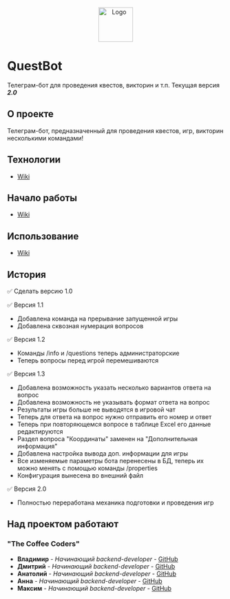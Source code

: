 <br/>
<p style="text-align: center;">
  <a href="https://github.com/ezuykow/QuestBot">
    <img src="https://github.com/ezuykow/QuestBot/blob/master/src/main/resources/pictures/logo.png?raw=true" alt="Logo" width="80" height="80">
  </a>

# QuestBot

Телеграм-бот для проведения квестов, викторин и т.п. Текущая версия ***2.0***

## О проекте

Телеграм-бот, предназначенный для проведения квестов, игр, викторин несколькими командами!

## Технологии

* [Wiki](https://github.com/ezuykow/QuestBot/wiki/%D0%98%D1%81%D0%BF%D0%BE%D0%BB%D1%8C%D0%B7%D1%83%D0%B5%D0%BC%D1%8B%D0%B5-%D1%82%D0%B5%D1%85%D0%BD%D0%BE%D0%BB%D0%BE%D0%B3%D0%B8%D0%B8)

## Начало работы
* [Wiki](https://github.com/ezuykow/QuestBot/wiki/%D0%9D%D0%B0%D1%87%D0%B0%D0%BB%D0%BE-%D1%80%D0%B0%D0%B1%D0%BE%D1%82%D1%8B)

## Использование

* [Wiki](https://github.com/ezuykow/QuestBot/wiki/%D0%98%D1%81%D0%BF%D0%BE%D0%BB%D1%8C%D0%B7%D0%BE%D0%B2%D0%B0%D0%BD%D0%B8%D0%B5)

## История

:white_check_mark: Сделать версию 1.0

:white_check_mark: Версия 1.1
* Добавлена команда на прерывание запущенной игры
* Добавлена сквозная нумерация вопросов

:white_check_mark: Версия 1.2
* Команды /info и /questions теперь администраторские
* Теперь вопросы перед игрой перемешиваются
  
:white_check_mark: Версия 1.3
* Добавлена возможность указать несколько вариантов ответа на вопрос
* Добавлена возможность не указывать формат ответа на вопрос
* Результаты игры больше не выводятся в игровой чат
* Теперь для ответа на вопрос нужно отправить его номер и ответ
* Теперь при повторяющемся вопросе в таблице Excel его данные редактируются
* Раздел вопроса "Координаты" заменен на "Дополнительная информация"
* Добавлена настройка вывода доп. информации для игры
* Все изменяемые параметры бота перенесены в БД, теперь их можно менять с помощью команды /properties
* Конфигурация вынесена во внешний файл

:white_check_mark: Версия 2.0
* Полностью переработана механика подготовки и проведения игр


## Над проектом работают
### "The Coffee Coders"
* **Владимир** - *Начинающий backend-developer* - [GitHub](https://github.com/ezuykow/)
* **Дмитрий** - *Начинающий backend-developer* - [GitHub](https://github.com/AblDm)
* **Анатолий** - *Начинающий backend-developer* - [GitHub](https://github.com/Virusec)
* **Анна** - *Начинающий backend-developer* - [GitHub](https://github.com/AnnaAskerova)
* **Максим** - *Начинающий backend-developer* - [GitHub](https://github.com/maks2001916)

